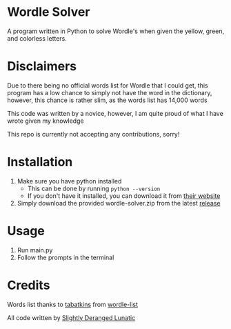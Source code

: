# Wordle Solver
A program written in Python to solve Wordle's when given the yellow, green, and colorless letters.

# Disclaimers
Due to there being no official words list for Wordle that I could get, this program has a low chance to simply not have the word in the dictionary, however, this chance is rather slim, as the words list has 14,000 words

This code was written by a novice, however, I am quite proud of what I have wrote given my knowledge

This repo is currently not accepting any contributions, sorry!

# Installation
1. Make sure you have python installed
   - This can be done by running `python --version`
   - If you don't have it installed, you can download it from [their website](https://www.python.org/downloads/)
2. Simply download the provided wordle-solver.zip from the latest [release](https://github.com/Slightly-Deranged-Lunatic/wordle-solver/releases/)

# Usage
1. Run main.py
2. Follow the prompts in the terminal

# Credits
Words list thanks to [tabatkins](https://github.com/tabatkins) from [wordle-list](https://github.com/tabatkins/wordle-list)

All code written by [Slightly Deranged Lunatic](https://github.com/Slightly-Deranged-Lunatic)
